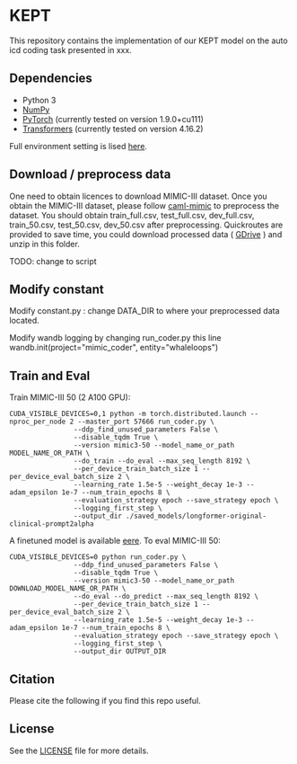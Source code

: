 # KEPT

This repository contains the implementation of our KEPT model on the auto icd coding task presented in xxx.

## Dependencies

* Python 3
* [NumPy](http://www.numpy.org/)
* [PyTorch](http://pytorch.org/) (currently tested on version 1.9.0+cu111)
* [Transformers](https://github.com/huggingface/transformers) (currently tested on version 4.16.2)

Full environment setting is lised [here](conda-environment.yaml).

## Download / preprocess data
One need to obtain licences to download MIMIC-III dataset. Once you obtain the MIMIC-III dataset, please follow [caml-mimic](https://github.com/jamesmullenbach/caml-mimic) to preprocess the dataset. You should obtain train_full.csv, test_full.csv, dev_full.csv, train_50.csv, test_50.csv, dev_50.csv after preprocessing.
Quickroutes are provided to save time, you could download processed data 
(
[GDrive](https://drive.google.com/file/d/1QCc2BACIgv4d5Q5jDMxM5iSC4hOIv-fU/view?usp=sharing)
) 
and unzip in this folder.

TODO: change to script

## Modify constant
Modify constant.py : change DATA_DIR to where your preprocessed data located.

Modify wandb logging by changing run_coder.py this line wandb.init(project="mimic_coder", entity="whaleloops")


## Train and Eval

Train MIMIC-III 50 (2 A100 GPU):

```
CUDA_VISIBLE_DEVICES=0,1 python -m torch.distributed.launch --nproc_per_node 2 --master_port 57666 run_coder.py \
                --ddp_find_unused_parameters False \
                --disable_tqdm True \
                --version mimic3-50 --model_name_or_path MODEL_NAME_OR_PATH \
                --do_train --do_eval --max_seq_length 8192 \
                --per_device_train_batch_size 1 --per_device_eval_batch_size 2 \
                --learning_rate 1.5e-5 --weight_decay 1e-3 --adam_epsilon 1e-7 --num_train_epochs 8 \
                --evaluation_strategy epoch --save_strategy epoch \
                --logging_first_step \
                --output_dir ./saved_models/longformer-original-clinical-prompt2alpha
```
A finetuned model is available [eere](https://drive.google.com/file/d/1sv8cad8H1ajcKUis6qJFc7-9e9kWVeAv/view?usp=sharing). To eval MIMIC-III 50:
```
CUDA_VISIBLE_DEVICES=0 python run_coder.py \
                --ddp_find_unused_parameters False \
                --disable_tqdm True \
                --version mimic3-50 --model_name_or_path DOWNLOAD_MODEL_NAME_OR_PATH \
                --do_eval --do_predict --max_seq_length 8192 \
                --per_device_train_batch_size 1 --per_device_eval_batch_size 2 \
                --learning_rate 1.5e-5 --weight_decay 1e-3 --adam_epsilon 1e-7 --num_train_epochs 8 \
                --evaluation_strategy epoch --save_strategy epoch \
                --logging_first_step \
                --output_dir OUTPUT_DIR
```

## Citation

Please cite the following if you find this repo useful.


## License

See the [LICENSE](LICENSE) file for more details.

